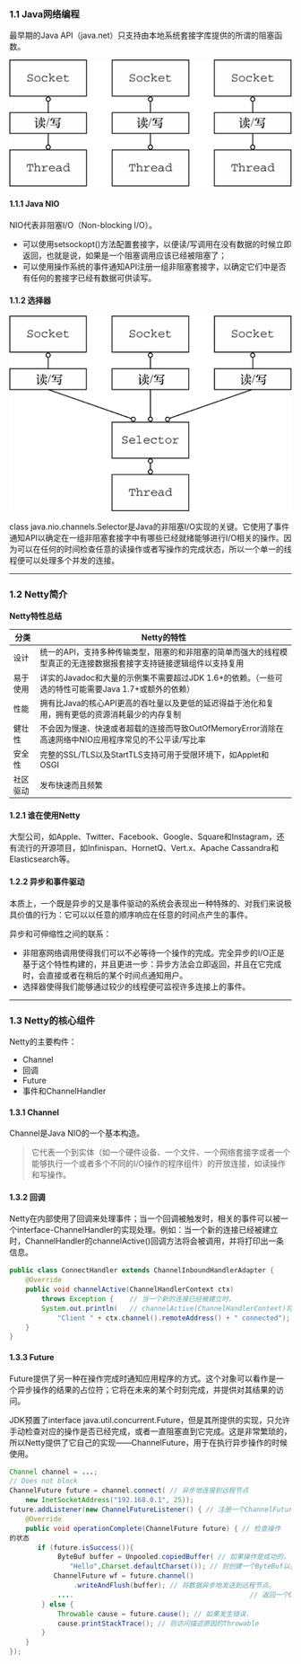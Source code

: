 ### 1.1 Java网络编程

最早期的Java API（java.net）只支持由本地系统套接字库提供的所谓的阻塞函数。

![1525077017590](assets/1525077017590.png)

#### 1.1.1 Java NIO

NIO代表非阻塞I/O（Non-blocking I/O）。

- 可以使用setsockopt()方法配置套接字，以便读/写调用在没有数据的时候立即返回，也就是说，如果是一个阻塞调用应该已经被阻塞了；
- 可以使用操作系统的事件通知API注册一组非阻塞套接字，以确定它们中是否有任何的套接字已经有数据可供读写。

#### 1.1.2 选择器

![1525077458383](assets/1525077458383.png)

class java.nio.channels.Selector是Java的非阻塞I/O实现的关键。它使用了事件通知API以确定在一组非阻塞套接字中有哪些已经就绪能够进行I/O相关的操作。因为可以在任何的时间检查任意的读操作或者写操作的完成状态，所以一个单一的线程便可以处理多个并发的连接。

---

### 1.2 Netty简介

**Netty特性总结**

| 分类     | Netty的特性                                                  |
| -------- | ------------------------------------------------------------ |
| 设计     | 统一的API，支持多种传输类型，阻塞的和非阻塞的简单而强大的线程模型真正的无连接数据报套接字支持链接逻辑组件以支持复用 |
| 易于使用 | 详实的Javadoc和大量的示例集不需要超过JDK 1.6+的依赖。（一些可选的特性可能需要Java 1.7+或额外的依赖） |
| 性能     | 拥有比Java的核心API更高的吞吐量以及更低的延迟得益于池化和复用，拥有更低的资源消耗最少的内存复制 |
| 健壮性   | 不会因为慢速、快速或者超载的连接而导致OutOfMemoryError消除在高速网络中NIO应用程序常见的不公平读/写比率 |
| 安全性   | 完整的SSL/TLS以及StartTLS支持可用于受限环境下，如Applet和OSGI |
| 社区驱动 | 发布快速而且频繁                                             |

#### 1.2.1 谁在使用Netty

大型公司，如Apple、Twitter、Facebook、Google、Square和Instagram，还有流行的开源项目，如Infinispan、HornetQ、Vert.x、Apache Cassandra和Elasticsearch等。

#### 1.2.2 异步和事件驱动

本质上，一个既是异步的又是事件驱动的系统会表现出一种特殊的、对我们来说极具价值的行为：它可以以任意的顺序响应在任意的时间点产生的事件。

异步和可伸缩性之间的联系：

+ 非阻塞网络调用使得我们可以不必等待一个操作的完成。完全异步的I/O正是基于这个特性构建的，并且更进一步：异步方法会立即返回，并且在它完成时，会直接或者在稍后的某个时间点通知用户。
+ 选择器使得我们能够通过较少的线程便可监视许多连接上的事件。

---

### 1.3 Netty的核心组件

Netty的主要构件：

+ Channel
+ 回调
+ Future
+ 事件和ChannelHandler

#### 1.3.1 Channel

Channel是Java NIO的一个基本构造。

> 它代表一个到实体（如一个硬件设备、一个文件、一个网络套接字或者一个能够执行一个或者多个不同的I/O操作的程序组件）的开放连接，如读操作和写操作。

#### 1.3.2 回调

Netty在内部使用了回调来处理事件；当一个回调被触发时，相关的事件可以被一个interface-ChannelHandler的实现处理。例如：当一个新的连接已经被建立时，ChannelHandler的channelActive()回调方法将会被调用，并将打印出一条信息。

```java
public class ConnectHandler extends ChannelInboundHandlerAdapter {
    @Override
    public void channelActive(ChannelHandlerContext ctx)
        throws Exception {    // 当一个新的连接已经被建立时，
        System.out.println(   // channelActive(ChannelHandlerContext)将会被调用
            "Client " + ctx.channel().remoteAddress() + " connected");
    }
}
```

#### 1.3.3 Future

Future提供了另一种在操作完成时通知应用程序的方式。这个对象可以看作是一个异步操作的结果的占位符；它将在未来的某个时刻完成，并提供对其结果的访问。

JDK预置了interface java.util.concurrent.Future，但是其所提供的实现，只允许手动检查对应的操作是否已经完成，或者一直阻塞直到它完成。这是非常繁琐的，所以Netty提供了它自己的实现——ChannelFuture，用于在执行异步操作的时候使用。

```java
Channel channel = ...;
// Does not block
ChannelFuture future = channel.connect( // 异步地连接到远程节点
    new InetSocketAddress("192.168.0.1", 25));
future.addListener(new ChannelFutureListener() { // 注册一个ChannelFutureListener，以便在操作完成时获得通知
    @Override
    public void operationComplete(ChannelFuture future) { // 检查操作
的状态
       if (future.isSuccess()){ 
            ByteBuf buffer = Unpooled.copiedBuffer( // 如果操作是成功的，
               "Hello",Charset.defaultCharset()); // 则创建一个ByteBuf以持有数据
           ChannelFuture wf = future.channel()
                .writeAndFlush(buffer); // 将数据异步地发送到远程节点。
            ....											// 返回一个ChannelFuture
        } else {
            Throwable cause = future.cause(); // 如果发生错误，
            cause.printStackTrace(); // 则访问描述原因的Throwable
        }
    }
});
```







